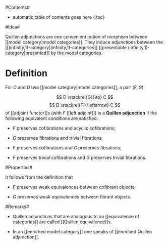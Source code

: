 #Contents#
* automatic table of contents goes here
{:toc}

#Idea#

Quillen adjunctions are one convenient notion of morphism between [[model category|model categories]].  They induce adjunctions between the [[(infinity,1)-category|(infinity,1)-categories]] [[presentable (infinity,1)-category|presented]] by the model categories.


# Definition #

For $C$ and $D$ two [[model category|model categories]], a pair $(F,G)$

$$
  D \stackrel{G}{\to} C
$$
$$
  D \stackrel{F}{\leftarrow} C
$$
of [[adjoint functor]]s (with $F$ [[left adjoint]]) is a **Quillen adjunction** if the following equivalent conditions are satisfied:

* $F$ preserves cofibrations and acyclic cofibrations;

* $G$ preserves fibrations and trivial fibrations;

* $F$ preserves cofibrations and $G$ preserves fibrations;

* $F$ preserves trivial cofibrations and $G$ preserves trivial fibrations.

#Properties#

It follows from the definition that

* $F$ preserves weak equivalences between cofibrant objects;

* $G$ preserves weak equivalences between fibrant objects.


#Remarks#

* Quillen adjunctions that are analogous to an [[equivalence of categories]] are called [[Quillen equivalence]]s.

* In an [[enriched model category]] one speaks of [[enriched Quillen adjunction]].


